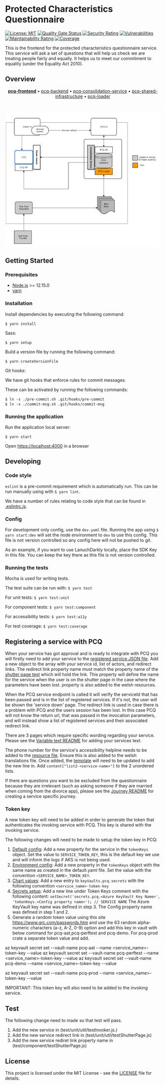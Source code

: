 # Protected Characteristics Questionnaire

[![License: MIT](https://img.shields.io/badge/License-MIT-yellow.svg)](https://opensource.org/licenses/MIT) [![Quality Gate Status](https://sonarcloud.io/api/project_badges/measure?project=PCQ&metric=alert_status)](https://sonarcloud.io/summary/new_code?id=PCQ) [![Security Rating](https://sonarcloud.io/api/project_badges/measure?project=PCQ&metric=security_rating)](https://sonarcloud.io/summary/new_code?id=PCQ) [![Vulnerabilities](https://sonarcloud.io/api/project_badges/measure?project=PCQ&metric=vulnerabilities)](https://sonarcloud.io/summary/new_code?id=PCQ) [![Maintainability Rating](https://sonarcloud.io/api/project_badges/measure?project=PCQ&metric=sqale_rating)](https://sonarcloud.io/summary/new_code?id=PCQ) [![Coverage](https://sonarcloud.io/api/project_badges/measure?project=PCQ&metric=coverage)](https://sonarcloud.io/summary/new_code?id=PCQ)

This is the frontend for the protected characteristics questionnaire service. This service will ask a set of questions that will help us check we are treating people fairly and equally. It helps us to meet our commitment to equality (under the Equality Act 2010). 

## Overview

<p align="center">
<b><a href="https://github.com/hmcts/pcq-frontend">pcq-frontend</a></b> • <a href="https://github.com/hmcts/pcq-backend">pcq-backend</a> • <a href="https://github.com/hmcts/pcq-consolidation-service">pcq-consolidation-service</a> • <a href="https://github.com/hmcts/pcq-shared-infrastructure">pcq-shared-infrastructure</a> • <a href="https://github.com/hmcts/pcq-loader">pcq-loader</a>
</p>

<br>

<p align="center">
  <img src="pcq_overview.png" width="500"/>
</p>

## Getting Started

### Prerequisites

- [Node.js](nodejs.org) >= 12.15.0
- [yarn](yarnpkg.com)

### Installation

Install dependencies by executing the following command:
```
$ yarn install
```

Sass:
```
$ yarn setup
```

Build a version file by running the following command:
```
$ yarn createVersionFile
```

Git hooks:

We have git hooks that enforce rules for commit messages.

These can be activated by running the following commands:
```
$ ln -s ./pre-commit.sh .git/hooks/pre-commit
$ ln -s ./commit-msg.sh .git/hooks/commit-msg
```

### Running the application

Run the application local server:
```
$ yarn start
```

Open [https://localhost:4000](https://localhost:4000) in a browser

## Developing

### Code style

`eslint` is a pre-commit requirement which is automatically run. This can be run manually using with `$ yarn lint`.

We have a number of rules relating to code style that can be found in [.eslintrc.js](.eslintrc.js).

### Config

For development only config, use the `dev.yaml` file. Running the app using `$ yarn start:dev` will set the node environment to `dev` to use this config.
This file is not version controlled so any config here will not be pushed to git.

As an example, if you want to use LanuchDarkly locally, place the SDK Key in this file. You can keep the key there as this file is not version controlled.

### Running the tests

Mocha is used for writing tests.

The test suite can be run with:
`$ yarn test`

For unit tests:
`$ yarn test:unit`

For component tests:
`$ yarn test:component`

For accessibility tests:
`$ yarn test:a11y`

For test coverage:
`$ yarn test:coverage`

## Registering a service with PCQ

When your service has got approval and is ready to integrate with PCQ 
you will firstly need to add your service to the [registered service JSON file](app/registeredServices.json).
Add a new object to the array with your service id, list of actors, and redirect links. 
The redirect link property name must match the property name of the [shutter page text](app/resources/en/translation/shutterpage.json) which will hold the link.
This property will define the name for the service when the user is on the shutter page in the case where the parameters have been lost. property is also added to the welsh resources.

When the PCQ service endpoint is called it will verify the serviceId that has been passed and is in the list of registered services. If it's not, the user will be shown the 'service down' page. 
The redirect link is used in case there is a problem with PCQ and the users session has been lost. In this case PCQ will not know the return url, that was passed in the invocation parameters, and will instead show a list of registered services and their associated redirect link. 

There are 3 pages which require specific wording regarding your service. 
Please see the [Variable text README](app/resources/en/translation/variable/README.md) for adding your services text.

The phone number for the service's accessibility helpline needs to be added to the [resource file](app/resources/en/translation/static/accessibility.json). 
Ensure this is also added to the welsh translations file. Once added, the [template](app/steps/ui/static/accessibility/template.html) will need to be updated to add the new line in. 
Add `content["list2-<service-name>"]` to the 2 unordered lists.

If there are questions you want to be excluded from the questionnaire because they are irrelevant (such as asking someone if they are married when coming from the divorce app), 
please see the [Journey README](app/journeys/README.md) for creating a service specific journey.

### Token key

A new token key will need to be added in order to generate the token that authenticates the invoking service with PCQ.
This key is shared with the invoking service.

The following changes will need to be made to setup the token key in PCQ:

1. [Default config](config/default.yaml): Add a new property for the service in the `tokenKeys` object. 
Set the value to `SERVICE_TOKEN_KEY`, this is the default key we use and will inform the logs if AKS is not being used.
2. [Environment config](config/custom-environment-variables.yaml): Add a new property in the `tokenKeys` object with the same name as created in the default.yaml file.
Set the value with the convention `<SERVICE_NAME>_TOKEN_KEY`.
3. [Chart values](charts/pcq-frontend/values.yaml): Add a new entry to `keyVaults.pcq.secrets` with the following convention `<service_name>-token-key`
4. [Secrets setup](app/setupSecrets.js): Add a new line under Token Keys comment with the following content: `setSecret('secrets.pcq.<Azure KeyVault Key Name>', 'tokenKeys.<Config property name>'); // SERVICE NAME`
The Azure KeyVault key name was defined in step 3. The Config property name was defined in step 1 and 2.
5. Generate a random token value using this site https://www.grc.com/passwords.htm and use the 63 random alpha-numeric characters (a-z, A-Z, 0-9) option
and add this key in vault with below command for pcq-aat,pcq-perftest and pcq-demo. For pcq-prod crate a separate token value and add.

az keyvault secret set --vault-name pcq-aat --name <service_name>-token-key --value <generated Value>
az keyvault secret set --vault-name pcq-perftest --name <service_name>-token-key --value <generated Value>
az keyvault secret set --vault-name pcq-demo --name <service_name>-token-key --value <generated Value>

az keyvault secret set --vault-name pcq-prod --name <service_name>-token-key --value <another generated Value>

IMPORTANT: This token key will also need to be added to the invoking service.

## Test

The following change need to made so that test will pass.

1. Add the new service in (test/unit/util/testInvoker.js.)
2. Add the new service redirect link in (test/unit/util/testShutterPage.js)
3. Add the new service rediret link property name in (test/component/testShutterPage.js)


## License

This project is licensed under the MIT License - see the [LICENSE](LICENSE.md) file for details.
